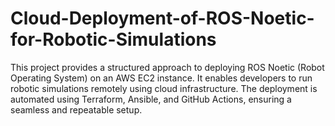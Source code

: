 # Cloud-Deployment-of-ROS-Noetic-for-Robotic-Simulations
This project provides a structured approach to deploying ROS Noetic (Robot Operating System) on an AWS EC2 instance. It enables developers to run robotic simulations remotely using cloud infrastructure. The deployment is automated using Terraform, Ansible, and GitHub Actions, ensuring a seamless and repeatable setup.
